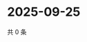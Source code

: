 # 2025-09-25

共 0 条

<!-- BEGIN ZHIHUQUESTIONS -->
<!-- 最后更新时间 Thu Sep 25 2025 08:51:48 GMT+0800 (China Standard Time) -->

<!-- END ZHIHUQUESTIONS -->
